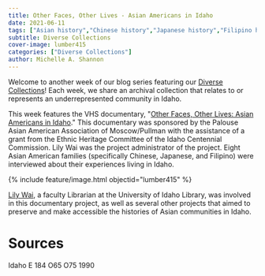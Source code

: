 ```yaml
---
title: Other Faces, Other Lives - Asian Americans in Idaho
date: 2021-06-11
tags: ["Asian history","Chinese history","Japanese history","Filipino history","diversity","documentaries","oral history"]
subtitle: Diverse Collections
cover-image: lumber415
categories: ["Diverse Collections"]
author: Michelle A. Shannon
---
```


Welcome to another week of our blog series featuring our [Diverse Collections](https://harvester.lib.uidaho.edu/series/diversecollections.html)! Each week, we share an archival collection that relates to or represents an underrepresented community in Idaho.

This week features the VHS documentary, "[Other Faces, Other Lives: Asian Americans in Idaho](https://alliance-primo.hosted.exlibrisgroup.com/permalink/f/m1uotc/CP71161003870001451)." This documentary was sponsored by the Palouse Asian American Association of Moscow/Pullman with the assistance of a grant from the Ethnic Heritage Committee of the Idaho Centennial Commission. Lily Wai was the project administrator of the project. Eight Asian American families (specifically Chinese, Japanese, and Filipino) were interviewed about their experiences living in Idaho.

{% include feature/image.html objectid="lumber415" %}

[Lily Wai](https://harvester.lib.uidaho.edu/posts/2021/05/24/lily-wai.html), a faculty Librarian at the University of Idaho Library, was involved in this documentary project, as well as several other projects that aimed to preserve and make accessible the histories of Asian communities in Idaho. 

# Sources

Idaho E 184 O65 O75 1990